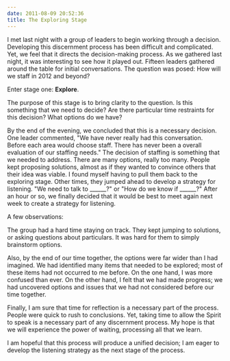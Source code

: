 ```yaml
---
date: 2011-08-09 20:52:36
title: The Exploring Stage
---
```


I met last night with a group of leaders to begin working through a decision. Developing this discernment process has been difficult and complicated. Yet, we feel that it directs the decision-making process. As we gathered last night, it was interesting to see how it played out. Fifteen leaders gathered around the table for initial conversations. The question was posed: How will we staff in 2012 and beyond?

Enter stage one: **Explore**.

The purpose of this stage is to bring clarity to the question. Is this something that we need to decide? Are there particular time restraints for this decision? What options do we have? 

By the end of the evening, we concluded that this is a necessary decision. One leader commented, "We have never really had this conversation. Before each area would choose staff. There has never been a overall evaluation of our staffing needs." The decision of staffing is something that we needed to address. There are many options, really too many. People kept proposing solutions, almost as if they wanted to convince others that their idea was viable. I found myself having to pull them back to the exploring stage. Other times, they jumped ahead to develop a strategy for listening. "We need to talk to ______?" or "How do we know if ______?" After an hour or so, we finally decided that it would be best to meet again next week to create a strategy for listening.

A few observations:

The group had a hard time staying on track. They kept jumping to solutions, or asking questions about particulars. It was hard for them to simply brainstorm options. 

Also, by the end of our time together, the options were far wider than I had imagined. We had identified many items that needed to be explored; most of these items had not occurred to me before. On the one hand, I was more confused than ever. On the other hand, I felt that we had made progress; we had uncovered options and issues that we had not considered before our time together.

Finally, I am sure that time for reflection is a necessary part of the process. People were quick to rush to conclusions. Yet, taking time to allow the Spirit to speak is a necessary part of any discernment process. My hope is that we will experience the power of waiting, processing all that we learn.

I am hopeful that this process will produce a unified decision; I am eager to develop the listening strategy as the next stage of the process.
